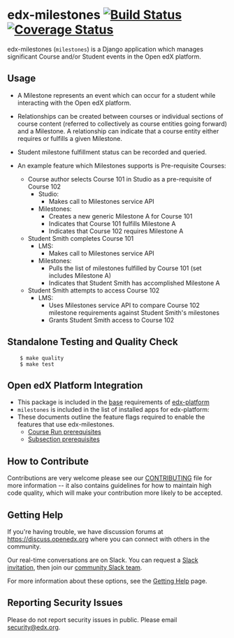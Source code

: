 edx-milestones [![Build Status](https://github.com/openedx/edx-milestones/workflows/Python%20CI/badge.svg?branch=master)](https://github.com/openedx/edx-milestones/actions?query=workflow%3A%22Python+CI%22) [![Coverage Status](https://img.shields.io/coveralls/edx/edx-milestones.svg)](https://coveralls.io/r/edx/edx-milestones?branch=master)
===================

edx-milestones (`milestones`) is a Django application which manages significant Course and/or Student events in the Open edX platform.

Usage
-----
*  A Milestone represents an event which can occur for a student while interacting with the Open edX platform.

*  Relationships can be created between courses or individual sections of course content (referred to collectively as course entities going forward) and a Milestone. A relationship can indicate that a course entity either requires or fulfills a given Milestone.

*  Student milestone fulfillment status can be recorded and queried.

*  An example feature which Milestones supports is Pre-requisite Courses:
    * Course author selects Course 101 in Studio as a pre-requisite of Course 102
        * Studio:
            * Makes call to Milestones service API
        * Milestones:
            * Creates a new generic Milestone A for Course 101
            * Indicates that Course 101 fulfills Milestone A
            * Indicates that Course 102 requires Milestone A
    * Student Smith completes Course 101
        * LMS:
            * Makes call to Milestones service API
        * Milestones:
            * Pulls the list of milestones fulfilled by Course 101 (set includes Milestone A)
            * Indicates that Student Smith has accomplished Milestone A
    * Student Smith attempts to access Course 102
        * LMS:
            * Uses Milestones service API to compare Course 102 milestone requirements against Student Smith's milestones
            * Grants Student Smith access to Course 102

Standalone Testing and Quality Check
------------------------------------

        $ make quality
        $ make test

Open edX Platform Integration
-----------------------------
* This package is included in the [base](https://github.com/openedx/edx-platform/blob/master/requirements/edx/base.in#L85) requirements of [edx-platform](https://github.com/openedx/edx-platform/)
* `milestones` is included in the list of installed apps for edx-platform:
* These documents outline the feature flags required to enable the features that use edx-milestones.
  * [Course Run prerequisites](https://edx.readthedocs.io/projects/edx-installing-configuring-and-running/en/latest/configuration/enable_prerequisites.html#enable-course-prerequisites)
  * [Subsection prerequisites](https://edx-partner-course-staff.readthedocs.io/en/latest/developing_course/controlling_content_visibility.html#prerequisite-course-subsections)


How to Contribute
-----------------
Contributions are very welcome please see our
[CONTRIBUTING](https://github.com/openedx/edx-platform/blob/master/CONTRIBUTING.rst)
file for more information -- it also contains guidelines for how to maintain
high code quality, which will make your contribution more likely to be accepted.

Getting Help
------------
If you're having trouble, we have discussion forums at
https://discuss.openedx.org where you can connect with others in the community.

Our real-time conversations are on Slack. You can request a [Slack
invitation](https://openedx.org/slack), then join our [community Slack team](http://openedx.slack.com/).

For more information about these options, see the [Getting Help](https://openedx.org/getting-help) page.

Reporting Security Issues
-------------------------
Please do not report security issues in public. Please email security@edx.org.
